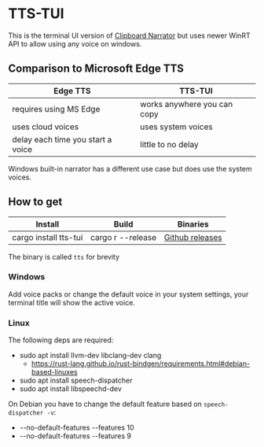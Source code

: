 # TTS-TUI

This is the terminal UI version of [Clipboard Narrator](https://github.com/lesleyrs/clipboard-narrator) but uses newer WinRT API to allow using any voice on windows.

## Comparison to Microsoft Edge TTS
Edge TTS | TTS-TUI
|---|---|
requires using MS Edge | works anywhere you can copy
uses cloud voices | uses system voices
delay each time you start a voice | little to no delay

Windows built-in narrator has a different use case but does use the system voices.

## How to get
Install | Build | Binaries
|---|---|---|
cargo install tts-tui | cargo r --release | [Github releases](https://github.com/lesleyrs/tts-tui/releases/latest)

The binary is called `tts` for brevity

### Windows
Add voice packs or change the default voice in your system settings, your terminal title will show the active voice.

### Linux
The following deps are required:
- sudo apt install llvm-dev libclang-dev clang
  - https://rust-lang.github.io/rust-bindgen/requirements.html#debian-based-linuxes
- sudo apt install speech-dispatcher
- sudo apt install libspeechd-dev

On Debian you have to change the default feature based on `speech-dispatcher -v`:
  - --no-default-features --features 10
  - --no-default-features --features 9
